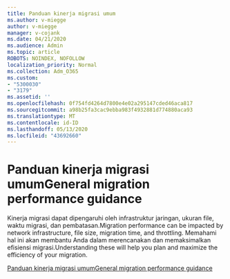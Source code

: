 ```yaml
---
title: Panduan kinerja migrasi umum
ms.author: v-miegge
author: v-miegge
manager: v-cojank
ms.date: 04/21/2020
ms.audience: Admin
ms.topic: article
ROBOTS: NOINDEX, NOFOLLOW
localization_priority: Normal
ms.collection: Adm_O365
ms.custom:
- "5300030"
- "3179"
ms.assetid: ''
ms.openlocfilehash: 0f754fd4264d7800e4e02a295147cded46aca817
ms.sourcegitcommit: a98b25fa3cac9ebba983f4932881d774880aca93
ms.translationtype: MT
ms.contentlocale: id-ID
ms.lasthandoff: 05/13/2020
ms.locfileid: "43692660"
---
```

# <a name="general-migration-performance-guidance"></a><span data-ttu-id="389a4-102">Panduan kinerja migrasi umum</span><span class="sxs-lookup"><span data-stu-id="389a4-102">General migration performance guidance</span></span>

<span data-ttu-id="389a4-103">Kinerja migrasi dapat dipengaruhi oleh infrastruktur jaringan, ukuran file, waktu migrasi, dan pembatasan.</span><span class="sxs-lookup"><span data-stu-id="389a4-103">Migration performance can be impacted by network infrastructure, file size, migration time, and throttling.</span></span> <span data-ttu-id="389a4-104">Memahami hal ini akan membantu Anda dalam merencanakan dan memaksimalkan efisiensi migrasi.</span><span class="sxs-lookup"><span data-stu-id="389a4-104">Understanding these will help you plan and maximize the efficiency of your migration.</span></span>

[<span data-ttu-id="389a4-105">Panduan kinerja migrasi umum</span><span class="sxs-lookup"><span data-stu-id="389a4-105">General migration performance guidance</span></span>](https://docs.microsoft.com/sharepointmigration/sharepoint-online-and-onedrive-migration-speed)